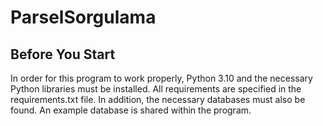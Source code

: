 # ParselSorgulama
## Before You Start
In order for this program to work properly, Python 3.10 and the necessary Python libraries must be installed. All requirements are specified in the requirements.txt file.
In addition, the necessary databases must also be found. An example database is shared within the program.
